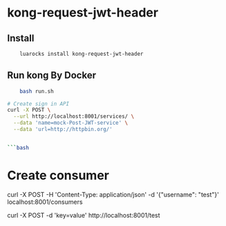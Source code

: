 
# kong-request-jwt-header

## Install 

```bash
    luarocks install kong-request-jwt-header
```

## Run kong By Docker

```bash
    bash run.sh
```

```bash
# Create sign in API
curl -X POST \
  --url http://localhost:8001/services/ \
  --data 'name=mock-Post-JWT-service' \
  --data 'url=http://httpbin.org/' 
```
```bash 

```bash
```
# Create consumer
curl -X POST -H 'Content-Type: application/json' -d '{"username": "test"}' localhost:8001/consumers

curl -X POST -d 'key=value' http://localhost:8001/test
```